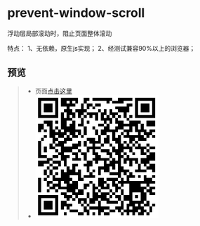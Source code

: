 # prevent-window-scroll
浮动层局部滚动时，阻止页面整体滚动

特点：
1、无依赖，原生js实现；
2、经测试兼容90%以上的浏览器；

## 预览
> * 页面[点击这里](https://yangyuji.github.io/prevent-window-scroll/demo.html)
> * ![扫描二维码](https://github.com/yangyuji/prevent-window-scroll/blob/master/qrcode.png)